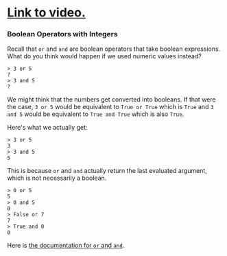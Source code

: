 # [Link to video.](https://www.youtube.com/watch?v=3n0em04VMYE&list=PLVD25niNi0BmSZoy7atetbgODmero31pR)

### Boolean Operators with Integers

Recall that `or` and `and` are boolean operators that take boolean expressions. What do you think would happen if we used numeric values instead?

```
> 3 or 5
?
> 3 and 5
?
```

We might think that the numbers get converted into booleans. If that were the case, `3 or 5` would be equivalent to `True or True` which is `True` and `3 and 5` would be equivalent to `True and True` which is also `True`.

Here's what we actually get:

```
> 3 or 5
3
> 3 and 5
5
```

This is because `or` and `and` actually return the last evaluated argument, which is not necessarily a boolean.

```
> 0 or 5
5
> 0 and 5
0
> False or 7
7
> True and 0
0
```


Here is [the documentation for `or` and `and`](https://docs.python.org/3/reference/expressions.html#boolean-operations).
